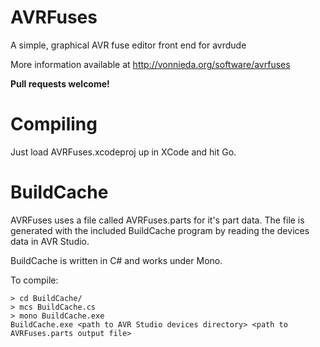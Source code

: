 AVRFuses
========

A simple, graphical AVR fuse editor front end for avrdude

More information available at http://vonnieda.org/software/avrfuses

**Pull requests welcome!**

# Compiling

Just load AVRFuses.xcodeproj up in XCode and hit Go.

# BuildCache

AVRFuses uses a file called AVRFuses.parts for it's part data. The file is generated with the included BuildCache program by reading the devices data in AVR Studio.

BuildCache is written in C# and works under Mono.

To compile:

    > cd BuildCache/
    > mcs BuildCache.cs
    > mono BuildCache.exe
    BuildCache.exe <path to AVR Studio devices directory> <path to AVRFuses.parts output file>
    
    
